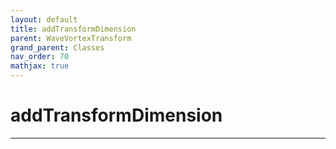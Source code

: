 ```yaml
---
layout: default
title: addTransformDimension
parent: WaveVortexTransform
grand_parent: Classes
nav_order: 70
mathjax: true
---
```


#  addTransformDimension




---

